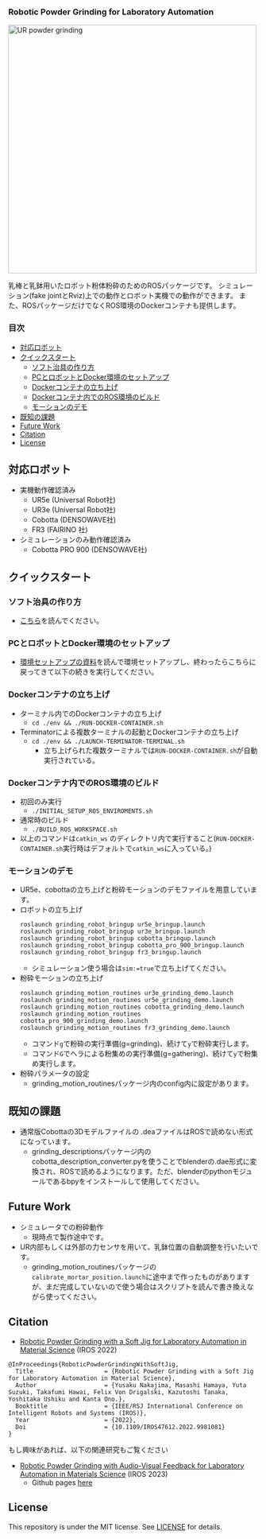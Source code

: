###  Robotic Powder Grinding for Laboratory Automation
<img src="https://github.com/quantumbeam/powder_grinding/blob/main/wiki/grinding_demo.gif?raw=true" alt="UR powder grinding" width="500">

乳棒と乳鉢用いたロボット粉体粉砕のためのROSパッケージです。
シミュレーション(fake jointとRviz)上での動作とロボット実機での動作ができます。
また、ROSパッケージだけでなくROS環境のDockerコンテナも提供します。

### 目次
- [対応ロボット](#対応ロボット)
- [クイックスタート](#クイックスタート)
  - [ソフト治具の作り方](#ソフト治具の作り方)
  - [PCとロボットとDocker環境のセットアップ](#pcとロボットとdocker環境のセットアップ)
  - [Dockerコンテナの立ち上げ](#dockerコンテナの立ち上げ)
  - [Dockerコンテナ内でのROS環境のビルド](#dockerコンテナ内でのros環境のビルド)
  - [モーションのデモ](#モーションのデモ)
- [既知の課題](#既知の課題)
- [Future Work](#future-work)
- [Citation](#citation)
- [License](#license)

## 対応ロボット
- 実機動作確認済み
   - UR5e (Universal Robot社)
   - UR3e (Universal Robot社)
   - Cobotta (DENSOWAVE社)
   - FR3 (FAIRINO 社)
- シミュレーションのみ動作確認済み
   - Cobotta PRO 900 (DENSOWAVE社)

## クイックスタート

### ソフト治具の作り方
- [こちら](./grinding_descriptions/mesh/3D_print_jig/README_jp.md)を読んでください。

### PCとロボットとDocker環境のセットアップ
- [環境セットアップの資料](./env/docker/README_jp.md)を読んで環境セットアップし、終わったらこちらに戻ってきて以下の続きを実行してください。

### Dockerコンテナの立ち上げ
- ターミナル内でのDockerコンテナの立ち上げ
   - `cd ./env && ./RUN-DOCKER-CONTAINER.sh`
- Terminatorによる複数ターミナルの起動とDockerコンテナの立ち上げ
   - `cd ./env && ./LAUNCH-TERMINATOR-TERMINAL.sh`
      - 立ち上げられた複数ターミナルでは`RUN-DOCKER-CONTAINER.sh`が自動実行されている。

### Dockerコンテナ内でのROS環境のビルド
- 初回のみ実行
   - `./INITIAL_SETUP_ROS_ENVIROMENTS.sh`  
- 通常時のビルド
   - `./BUILD_ROS_WORKSPACE.sh`
-  以上のコマンドは`catkin_ws` のディレクトリ内で実行すること(`RUN-DOCKER-CONTAINER.sh`実行時はデフォルトで`catkin_ws`に入っている。)

### モーションのデモ
- UR5e、cobottaの立ち上げと粉砕モーションのデモファイルを用意しています。
- ロボットの立ち上げ
   ```
   roslaunch grinding_robot_bringup ur5e_bringup.launch
   roslaunch grinding_robot_bringup ur3e_bringup.launch
   roslaunch grinding_robot_bringup cobotta_bringup.launch
   roslaunch grinding_robot_bringup cobotta_pro_900_bringup.launch
   roslaunch grinding_robot_bringup fr3_bringup.launch

   ```
   - シミュレーション使う場合は`sim:=true`で立ち上げてください。
- 粉砕モーションの立ち上げ
   ```
   roslaunch grinding_motion_routines ur3e_grinding_demo.launch
   roslaunch grinding_motion_routines ur5e_grinding_demo.launch
   roslaunch grinding_motion_routines cobotta_grinding_demo.launch
   roslaunch grinding_motion_routines cobotta_pro_900_grinding_demo.launch
   roslaunch grinding_motion_routines fr3_grinding_demo.launch

   ```
   - コマンド`g`で粉砕の実行準備(g=grinding)、続けて`y`で粉砕実行します。
   - コマンド`G`でヘラによる粉集めの実行準備(g=gathering)、続けて`y`で粉集め実行します。
- 粉砕パラメータの設定
   -  grinding_motion_routinesパッケージ内のconfig内に設定があります。

## 既知の課題
- 通常版Cobottaの3Dモデルファイルの .deaファイルはROSで読めない形式になっています。
   - grinding_descriptionsパッケージ内のcobotta_description_converter.pyを使うことでblenderの.dae形式に変換され、ROSで読めるようになります。ただ、blenderのpythonモジュールであるbpyをインストールして使用してください。

## Future Work
- シミュレータでの粉砕動作
   - 現時点で製作途中です。
- UR内部もしくは外部の力センサを用いて、乳鉢位置の自動調整を行いたいです。
   - grinding_motion_routinesパッケージの`calibrate_mortar_position.launch`に途中まで作ったものがありますが、まだ完成していないので使う場合はスクリプトを読んで書き換えながら使ってください。

## Citation
- [Robotic Powder Grinding with a Soft Jig for Laboratory Automation in Material Science](https://doi.org/10.1109/IROS47612.2022.9981081) (IROS 2022)
```
@InProceedings{RoboticPowderGrindingWithSoftJig,
  Title                    = {Robotic Powder Grinding with a Soft Jig for Laboratory Automation in Material Science},
  Author                   = {Yusaku Nakajima, Masashi Hamaya, Yuta Suzuki, Takafumi Hawai, Felix Von Drigalski, Kazutoshi Tanaka, Yoshitaka Ushiku and Kanta Ono.},
  Booktitle                = {IEEE/RSJ International Conference on Intelligent Robots and Systems (IROS)},
  Year                     = {2022},
  Doi                      = {10.1109/IROS47612.2022.9981081}
}
```
もし興味があれば、以下の関連研究もご覧ください
- [Robotic Powder Grinding with Audio-Visual Feedback for Laboratory Automation in Materials Science](https://ieeexplore.ieee.org/document/10341526) (IROS 2023)
   -  Github pages [here](https://omron-sinicx.github.io/powder-grinding/) 

## License
This repository is under the MIT license. See [LICENSE](./LICENSE) for details.
